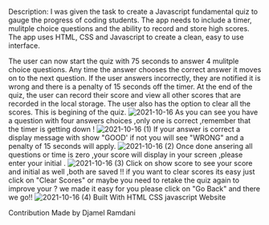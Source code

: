 Description:
I was given the task to create a Javascript fundamental quiz to gauge the progress of coding students. The app needs to include a timer, mulitple choice questions and the ability to record and store high scores. The app uses HTML, CSS and Javascript to create a clean, easy to use interface.

The user can now start the quiz with 75 seconds to answer 4 mulitple choice questions. Any time the answer chooses the correct answer it moves on to the next question. If the user answers incorrectly, they are notified it is wrong and there is a penalty of 15 seconds off the timer. At the end of the quiz, the user can record their score and view all other scores that are recorded in the local storage. The user also has the option to clear all the scores.
This is  begining of the quiz.
![2021-10-16](https://user-images.githubusercontent.com/84550325/137606974-d1a9744a-1cd5-4753-97cf-b7fad4e498b8.png)
As you can see you have a question with four answers choices ,only one is correct ,remember that the timer is getting down !
![2021-10-16 (1)](https://user-images.githubusercontent.com/84550325/137607158-8c59eb78-eb02-4b95-871a-48ca5b506585.png)
If your answer is correct a display message with show "GOOD' if not you will see "WRONG" and a penalty of 15 seconds will apply.
![2021-10-16 (2)](https://user-images.githubusercontent.com/84550325/137607282-39fd2fcd-dffd-4842-b820-390f9cd750fe.png)
Once done ansering all questions or time is zero ,your score will display in your screen ,please enter your initial .
![2021-10-16 (3)](https://user-images.githubusercontent.com/84550325/137607346-305ebd1a-c3ad-4a6f-b988-73005500c9ef.png)
Click on show score to see your score and initial as well ,both are saved !! if you want to clear scores its easy just click on "Clear Scores" or maybe you need to retake the quiz again to improve your ? we made it easy for you please click on "Go Back" and there we go!! 
![2021-10-16 (4)](https://user-images.githubusercontent.com/84550325/137607429-fd91b13b-67af-471a-82d7-ce9536b4fc69.png)
Built With
HTML
CSS
javascript
Website


Contribution
Made by Djamel Ramdani


